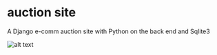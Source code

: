 # auction site
A Django e-comm auction site with Python on the back end and Sqlite3

![alt text](https://github.com/gsurmanski/commerce/blob/master/screen.png?raw=true)
